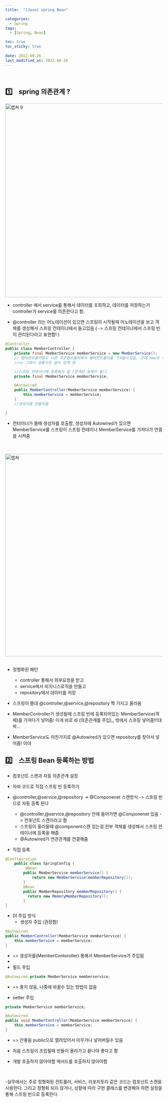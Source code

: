 ```yaml
---
title:  "[Java] spring Bean"

categories:
  - Spring
tags:
  - [Spring, Bean]

toc: true
toc_sticky: true
 
date: 2022-08-26
last_modified_at: 2022-08-26
---
```


<br>  

## :one:&nbsp;&nbsp;&nbsp;  spring 의존관계 ?

<img width="620" alt="캡쳐 9" src="https://user-images.githubusercontent.com/93639793/186800790-a974b39e-8aa0-47c9-b0bc-4be504ae8114.png">

<br>

- controller 에서 service를 통해서 데이터를 조회하고, 데이터를 저장하는거
controller가 service를 의존한다고 함.   

- @controller 라는 어노테이션이 있으면 스프링이 시작될때 어노테이션을 보고 객체를 생성해서 스프링 컨테이너에서 들고있음 ( -> 스프링 컨테이너에서 스프링 빈이 관리된다라고 표현함! )



```java
@Controller
public class MemberController {
    private final MemberService memberService = new MemberService();
    // 멤버컨트롤러말고 다른 주문컨트롤러에서 멤버컨트롤러를 가져쓸수있음, 근데 new로 해줬을때 그럼 여러개가 생성됨,, (멤버컨트롤러에도 생성, 주문컨트롤러에서 생성) 여러개 쓸 필요가 없음!
    //=> 그래서 공통으로 쓸수 있게 함

    //스프링 컨테이너에 등록해서 씀 (한개만 등록이 됨!)
    private final MemberService memberService;

    @Autowired
    public MemberController(MemberService memberService) {
        this.memberService = memberService;
    }
    //생성자를 만들어줌

}
```
- 컨터이너가 뜰때 생성자를 호출함, 생성자에 Autowired가 있으면 MemberService를 스프링이 스프링 컨테이너 MemberService를 가져다가 연결을 시켜줌   


<br>
<br>

<img width="648" alt="캡쳐" src="https://user-images.githubusercontent.com/93639793/186802800-266a5ce7-12d4-4b87-aacc-c820579c3443.png">

<br>
<br>

- 정형화된 패턴
    - controller 통해서 외부요청을 받고 
    - service에서 비지니스로직을 만들고
    - repository에서 데이터를 저장   
   

- 스프링이 뜰대 @controller,@service,@repository 쫙 가지고 올라옴

- MemberController가 생성될때 스프링 빈에 등록되어있는 MemberService(객체)를 가져다가 넣어줌! 이게 바로 di (의존관계를 주입),, 밖에서 스프링 넣어줌!!!대박...

- MemberService도 마찬가지로 @Autowired가 있으면 repository를 찾아서 넣어줌! 이야   


## :two:&nbsp;&nbsp;&nbsp; 스프링 Bean 등록하는 방법

- 컴포넌트 스캔과 자동 의존관계 설정
- 자바 코드로 직접 스프링 빈 등록하기 

- @controller,@service,@repository -> @Componenet 스캔방식 -> 스프링 빈으로 자동 등록 된다
  - @controller,@service,@repository 안에 들어가면 @Componenet 있음 -> 컨포넌트 스캔이라고 함
  - 스프링이 올라올때 @component스캔 있는걸 전부 객체를 생성해서 스프링 컨테이너에 등록을 해줌  
  - @Autowired가 연관관계를 연결해줌

- 직접 등록
```java
@Configuration
    public class SpringConfig {
         @Bean
        public MemberService memberService() {
            return new MemberService(memberRepository());
        }
        @Bean
        public MemberRepository memberRepository() {
          return new MemoryMemberRepository();
        }
}

```

- DI 주입 방식
  -  생성자 주입 (권장함)
```java
@Autowired
public MemberController(MemberService memberService) {
    this.memberService = memberService;
}

```
  - => 생성자를(MemberContoroller) 통해서 MemberService가 주입됨   
  - 
  -  필드 주입
```java
@Autowired private MemberService memberservice;

```
  - => 좋지 않음, 나중에 바꿀수 있는 방법이 없음

  - setter 주입
```java
private MemberService memberService;

@Autowired
public void MemberController(MemberService memberService) {
    this.memberService = memberService;
}

```
  - => 안좋음 public으로 열려있어서 아무거나 넣어버릴수 있음

- 처음 스프링이 조립될때 빈들이 올라가고 끝나야 좋다고 함
- 개발 호출하지 않아야할 메서드를 호출하지 않아야함
<br>

-실무에서는 주로 정형화된 컨트롤러, 서비스, 리포지토리 같은 코드는 컴포넌트 스캔을 사용한다. 그리고 정형화 되지 않거나, 상황에 따라 구현 클래스를 변경해야 하면 설정을 통해 스프링 빈으로 등록한다.


